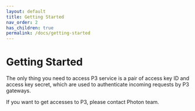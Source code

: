 ```yaml
---
layout: default
title: Getting Started
nav_order: 2
has_children: true
permalink: /docs/getting-started
---
```


# Getting Started

The only thing you need to access P3 service is a pair of access key ID and access key secret, which are used to authenticate incoming requests by P3 gateways.

If you want to get accesses to P3, please contact Photon team.
